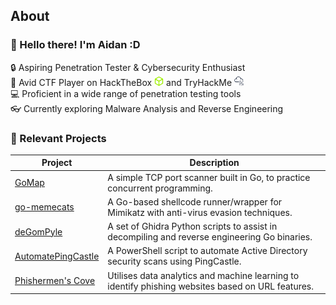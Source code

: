 ## About

### 👋 Hello there! I'm Aidan :D
🔒 Aspiring Penetration Tester & Cybersecurity Enthusiast <br>
🚩 Avid CTF Player on HackTheBox <img src="https://raw.githubusercontent.com/aidanfora/aidanfora/main/assets/hackthebox-color.svg" width="15" alt="HackTheBox Logo"> and TryHackMe <img src="https://raw.githubusercontent.com/aidanfora/aidanfora/main/assets/tryhackme-color.svg" width="15" alt="TryHackMe Logo"> <br>
💻 Proficient in a wide range of penetration testing tools <br>
👓 Currently exploring Malware Analysis and Reverse Engineering

### 🚀 Relevant Projects
| Project | Description |
|--------------|-------------|
| [GoMap](https://github.com/aidanfora/GoMap) | A simple TCP port scanner built in Go, to practice concurrent programming. |
| [go-memecats](https://github.com/aidanfora/go-memecats) | A Go-based shellcode runner/wrapper for Mimikatz with anti-virus evasion techniques. |
| [deGomPyle](https://github.com/aidanfora/deGomPyle) | A set of Ghidra Python scripts to assist in decompiling and reverse engineering Go binaries. |
| [AutomatePingCastle](https://github.com/aidanfora/AutomatePingCastle) | A PowerShell script to automate Active Directory security scans using PingCastle. |
| [Phishermen's Cove](https://github.com/aidanfora/Phishermens-Cove) | Utilises data analytics and machine learning to identify phishing websites based on URL features. |


<!--
**aidanfora/aidanfora** is a ✨ _special_ ✨ repository because its `README.md` (this file) appears on your GitHub profile.

Here are some ideas to get you started:

- 🔭 I’m currently working on ...
- 🌱 I’m currently learning ...
- 👯 I’m looking to collaborate on ...
- 🤔 I’m looking for help with ...
- 💬 Ask me about ...
- 📫 How to reach me: ...
- 😄 Pronouns: ...
- ⚡ Fun fact: ...
-->
